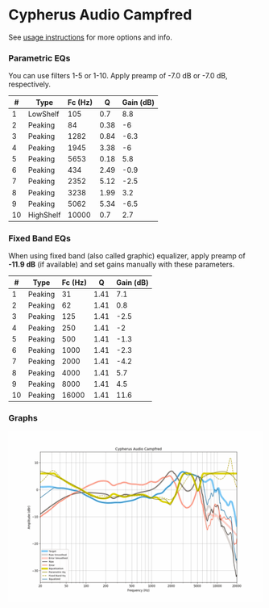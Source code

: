 # Cypherus Audio Campfred
See [usage instructions](https://github.com/jaakkopasanen/AutoEq#usage) for more options and info.

### Parametric EQs
You can use filters 1-5 or 1-10. Apply preamp of -7.0 dB or -7.0 dB, respectively.

|   # | Type      |   Fc (Hz) |    Q |   Gain (dB) |
|-----|-----------|-----------|------|-------------|
|   1 | LowShelf  |       105 | 0.7  |         8.8 |
|   2 | Peaking   |        84 | 0.38 |        -6   |
|   3 | Peaking   |      1282 | 0.84 |        -6.3 |
|   4 | Peaking   |      1945 | 3.38 |        -6   |
|   5 | Peaking   |      5653 | 0.18 |         5.8 |
|   6 | Peaking   |       434 | 2.49 |        -0.9 |
|   7 | Peaking   |      2352 | 5.12 |        -2.5 |
|   8 | Peaking   |      3238 | 1.99 |         3.2 |
|   9 | Peaking   |      5062 | 5.34 |        -6.5 |
|  10 | HighShelf |     10000 | 0.7  |         2.7 |

### Fixed Band EQs
When using fixed band (also called graphic) equalizer, apply preamp of **-11.9 dB** (if available) and set gains manually with these parameters.

|   # | Type    |   Fc (Hz) |    Q |   Gain (dB) |
|-----|---------|-----------|------|-------------|
|   1 | Peaking |        31 | 1.41 |         7.1 |
|   2 | Peaking |        62 | 1.41 |         0.8 |
|   3 | Peaking |       125 | 1.41 |        -2.5 |
|   4 | Peaking |       250 | 1.41 |        -2   |
|   5 | Peaking |       500 | 1.41 |        -1.3 |
|   6 | Peaking |      1000 | 1.41 |        -2.3 |
|   7 | Peaking |      2000 | 1.41 |        -4.2 |
|   8 | Peaking |      4000 | 1.41 |         5.7 |
|   9 | Peaking |      8000 | 1.41 |         4.5 |
|  10 | Peaking |     16000 | 1.41 |        11.6 |

### Graphs
![](./Cypherus%20Audio%20Campfred.png)
